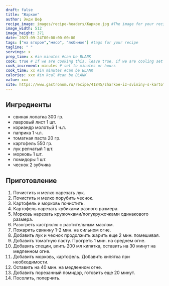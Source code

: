 ```yaml
---
draft: false
title: "Жаркое"
author: Энди Шеф
recipe_image: images/recipe-headers/Жаркое.jpg #The image for your recipe
image_width: 512
image_height: 371
date: 2023-09-24T00:00:00-00:00
tags: ["на второе","мясо", "любимое"] #tags for your recipe
tagline: " "
servings: x
prep_time: x #in minutes #can be BLANK
cook: true # If we are cooking this, leave true, if we are cooling set to false
cook_increment: minutes # set to minutes or hours
cook_time: xx #in minutes #can be BLANK
calories: xxx #in kcal #can be BLANK
value: xxx
site: https://www.gastronom.ru/recipe/41845/zharkoe-iz-svininy-s-kartofelem-i-tomatnym-sousom
---
```



## Ингредиенты
- свиная лопатка 300 гр.
- лавровый лист 1 шт.
- кориандр молотый 1 ч.л.
- паприка 1 ч.л.
- томатная паста 20 гр.
- картофель 550 гр.
- лук репчатый 1 шт.
- морковь 1 шт.
- помидоры 1 шт.
- чеснок 2 зубчика
  
## Приготовление

1. Почистить и мелко нарезать лук. 
2. Почистить и мелко порубить чеснок. 
3. Картофель и морковь почистить.
4. Картофель нарезать кубиками разного размера.
5. Морковь нарезать кружочками/полукружочками одинакового размера.
6. Разогреть кастрюлю с растительным маслом.
7. Пожарить свинину 1-2 мин. на сильном огне.
8. Добавить лук и чеснок продолжить жарить еще 2 мин. помешивая.
9. Добавить томатную пасту. Прогреть 1 мин. на среднем огне.
10. Добавить специи, влить 200 мл кипятка, оставить на 30 минут на медленном огне.
11. Добавить морковь, картофель. Добавить кипятка при необходимости.
12. Оставить на 40 мин. на медленном огне.
13. Добавить порезанный помидор, готовить еще 20 минут.
14. Посолить, поперчить.